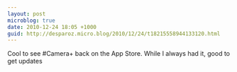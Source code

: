 ```yaml
---
layout: post
microblog: true
date: 2010-12-24 18:05 +1000
guid: http://desparoz.micro.blog/2010/12/24/t18215558944133120.html
---
```

Cool to see #Camera+ back on the App Store. While I always had it, good to get updates
